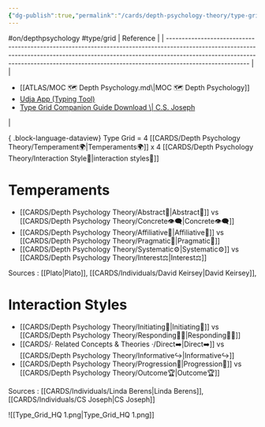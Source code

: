 ```yaml
---
{"dg-publish":true,"permalink":"/cards/depth-psychology-theory/type-grid/","noteIcon":"1","created":"2023-01-12T12:33:41.904+01:00","updated":"2023-05-21T23:20:18.976+02:00"}
---
```


#on/depthpsychology #type/grid 
| Reference                                                                                                                                                                                                                                                            |
| -------------------------------------------------------------------------------------------------------------------------------------------------------------------------------------------------------------------------------------------------------------------- |
| <ul><li>[[ATLAS/MOC 🗺️ Depth Psychology.md\\|MOC 🗺️ Depth Psychology]]</li><li>[Udja App (Typing Tool)](https://www.udja.app/#/)</li><li>[Type Grid Companion Guide Download \\| C.S. Joseph](https://csjoseph.life/type-grid-companion-guide-download/)</li></ul> |

{ .block-language-dataview}
Type Grid = 4 [[CARDS/Depth Psychology Theory/Temperament🌍\|Temperaments🌍]] x 4 [[CARDS/Depth Psychology Theory/Interaction Style💬\|interaction styles💬]] 
# Temperaments 
- [[CARDS/Depth Psychology Theory/Abstract🧲\|Abstract🧲]] vs [[CARDS/Depth Psychology Theory/Concrete👁️‍🗨️\|Concrete👁️‍🗨️]]
- [[CARDS/Depth Psychology Theory/Affiliative🐜\|Affiliative🐜]] vs [[CARDS/Depth Psychology Theory/Pragmatic🦊\|Pragmatic🦊]]
- [[CARDS/Depth Psychology Theory/Systematic⚙️\|Systematic⚙️]] vs [[CARDS/Depth Psychology Theory/Interest⚖️\|Interest⚖️]]

Sources : [[Plato\|Plato]], [[CARDS/Individuals/David Keirsey\|David Keirsey]], 

# Interaction Styles 
- [[CARDS/Depth Psychology Theory/Initiating👋\|Initiating👋]] vs [[CARDS/Depth Psychology Theory/Responding🧘‍♂️\|Responding🧘‍♂️]]
- [[CARDS/· Related Concepts & Theories ·/Direct➡️\|Direct➡️]] vs [[CARDS/Depth Psychology Theory/Informative↪️\|Informative↪️]]
- [[CARDS/Depth Psychology Theory/Progression🏃\|Progression🏃]] vs [[CARDS/Depth Psychology Theory/Outcome🏆\|Outcome🏆]]

Sources : [[CARDS/Individuals/Linda Berens\|Linda Berens]], [[CARDS/Individuals/CS Joseph\|CS Joseph]]

![[Type_Grid_HQ 1.png\|Type_Grid_HQ 1.png]]
